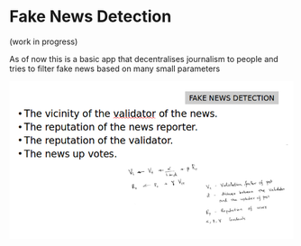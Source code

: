 # Fake News Detection 

(work in progress)

As of now this is a basic app that  decentralises journalism to people and tries to filter fake news based on many small parameters


<img src="https://github.com/dingusagar/namespace/blob/master/images/news1.png"/>
